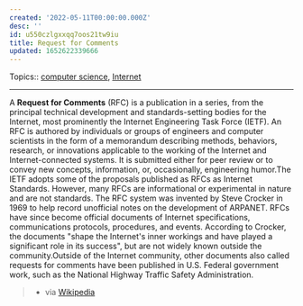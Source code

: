 ```yaml
---
created: '2022-05-11T00:00:00.000Z'
desc: ''
id: u550czlgxxqq7oos21tw9iu
title: Request for Comments
updated: 1652622339666
---
```

   
Topics::  [computer science](../topics/computer%20science.md), [Internet](../devlog/internet.md)   
   
   
---   
   
A **Request for Comments** (RFC) is a publication in a series, from the principal technical development and standards-setting bodies for the Internet, most prominently the Internet Engineering Task Force (IETF). An RFC is authored by individuals or groups of engineers and computer scientists in the form of a memorandum describing methods, behaviors, research, or innovations applicable to the working of the Internet and Internet-connected systems. It is submitted either for peer review or to convey new concepts, information, or, occasionally, engineering humor.The IETF adopts some of the proposals published as RFCs as Internet Standards. However, many RFCs are informational or experimental in nature and are not standards. The RFC system was invented by Steve Crocker in 1969 to help record unofficial notes on the development of ARPANET. RFCs have since become official documents of Internet specifications, communications protocols, procedures, and events. According to Crocker, the documents "shape the Internet's inner workings and have played a significant role in its success", but are not widely known outside the community.Outside of the Internet community, other documents also called requests for comments have been published in U.S. Federal government work, such as the National Highway Traffic Safety Administration.   
   
> - via [Wikipedia](https://en.wikipedia.org/wiki/Request%20for%20Comments)